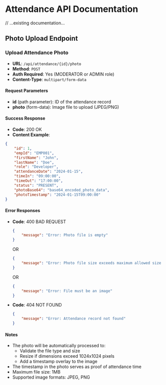# Attendance API Documentation

// ...existing documentation...

## Photo Upload Endpoint

### Upload Attendance Photo
- **URL**: `/api/attendance/{id}/photo`
- **Method**: `POST`
- **Auth Required**: Yes (MODERATOR or ADMIN role)
- **Content-Type**: `multipart/form-data`

#### Request Parameters
- **id** (path parameter): ID of the attendance record
- **photo** (form-data): Image file to upload (JPEG/PNG)

#### Success Response
- **Code**: 200 OK
- **Content Example**:
```json
{
    "id": 1,
    "empId": "EMP001",
    "firstName": "John",
    "lastName": "Doe",
    "role": "Developer",
    "attendanceDate": "2024-01-15",
    "timeIn": "09:00:00",
    "timeOut": "17:00:00",
    "status": "PRESENT",
    "photoBase64": "base64_encoded_photo_data",
    "photoTimestamp": "2024-01-15T09:00:00"
}
```

#### Error Responses
- **Code**: 400 BAD REQUEST
  ```json
  {
      "message": "Error: Photo file is empty"
  }
  ```
  OR
  ```json
  {
      "message": "Error: Photo file size exceeds maximum allowed size"
  }
  ```
  OR
  ```json
  {
      "message": "Error: File must be an image"
  }
  ```

- **Code**: 404 NOT FOUND
  ```json
  {
      "message": "Error: Attendance record not found"
  }
  ```

#### Notes
- The photo will be automatically processed to:
  - Validate the file type and size
  - Resize if dimensions exceed 1024x1024 pixels
  - Add a timestamp overlay to the image
- The timestamp in the photo serves as proof of attendance time
- Maximum file size: 1MB
- Supported image formats: JPEG, PNG